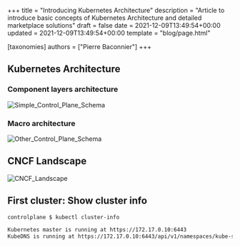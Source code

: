 +++
title = "Introducing Kubernetes Architecture"
description = "Article to introduce basic concepts of Kubernetes Architecture and detailed marketplace solutions"
draft = false
date = 2021-12-09T13:49:54+00:00
updated = 2021-12-09T13:49:54+00:00
template = "blog/page.html"

[taxonomies]
authors = ["Pierre Baconnier"]
+++

## Kubernetes Architecture

### Component layers architecture

<img src="https://masterclassK8s.github.io/content/blog/control-plane.png" alt="Simple_Control_Plane_Schema"> 

### Macro architecture 

<img src="https://masterclassK8s.github.io/content/blog/Kubernetes-101-Architecture-Diagram.jpg" alt="Other_Control_Plane_Schema"> 

## CNCF Landscape

<img src="https://masterclassK8s.github.io/content/blog/cncf-landscape.jpg" alt="CNCF_Landscape"> 

## First cluster: Show cluster info

```bash
controlplane $ kubectl cluster-info

Kubernetes master is running at https://172.17.0.10:6443
KubeDNS is running at https://172.17.0.10:6443/api/v1/namespaces/kube-system/services/kube-dns:dns/proxy
```

